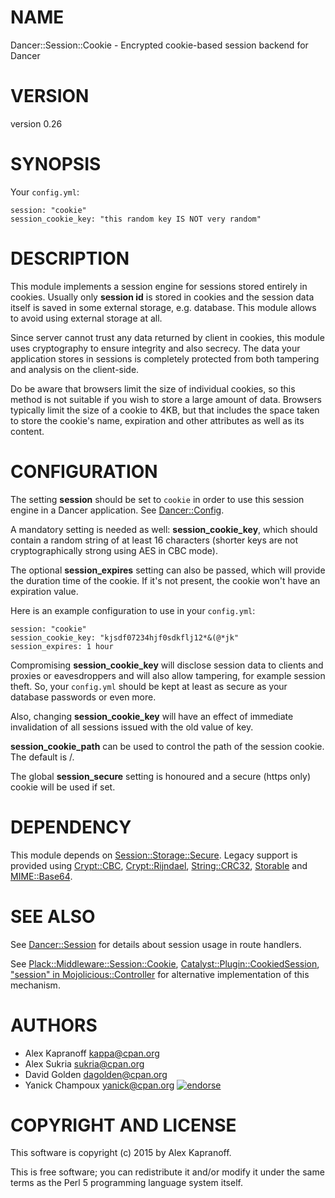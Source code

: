 # NAME

Dancer::Session::Cookie - Encrypted cookie-based session backend for Dancer

# VERSION

version 0.26

# SYNOPSIS

Your `config.yml`:

    session: "cookie"
    session_cookie_key: "this random key IS NOT very random"

# DESCRIPTION

This module implements a session engine for sessions stored entirely
in cookies. Usually only **session id** is stored in cookies and
the session data itself is saved in some external storage, e.g.
database. This module allows to avoid using external storage at
all.

Since server cannot trust any data returned by client in cookies, this
module uses cryptography to ensure integrity and also secrecy. The
data your application stores in sessions is completely protected from
both tampering and analysis on the client-side.

Do be aware that browsers limit the size of individual cookies, so this method
is not suitable if you wish to store a large amount of data.  Browsers typically
limit the size of a cookie to 4KB, but that includes the space taken to store
the cookie's name, expiration and other attributes as well as its content.

# CONFIGURATION

The setting **session** should be set to `cookie` in order to use this session
engine in a Dancer application. See [Dancer::Config](https://metacpan.org/pod/Dancer::Config).

A mandatory setting is needed as well: **session\_cookie\_key**, which should
contain a random string of at least 16 characters (shorter keys are
not cryptographically strong using AES in CBC mode).

The optional **session\_expires** setting can also be passed, 
which will provide the duration time of the cookie. If it's not present, the
cookie won't have an expiration value.

Here is an example configuration to use in your `config.yml`:

    session: "cookie"
    session_cookie_key: "kjsdf07234hjf0sdkflj12*&(@*jk"
    session_expires: 1 hour

Compromising **session\_cookie\_key** will disclose session data to
clients and proxies or eavesdroppers and will also allow tampering,
for example session theft. So, your `config.yml` should be kept at
least as secure as your database passwords or even more.

Also, changing **session\_cookie\_key** will have an effect of immediate
invalidation of all sessions issued with the old value of key.

**session\_cookie\_path** can be used to control the path of the session
cookie.  The default is /.

The global **session\_secure** setting is honoured and a secure (https
only) cookie will be used if set.

# DEPENDENCY

This module depends on [Session::Storage::Secure](https://metacpan.org/pod/Session::Storage::Secure).  Legacy support is provided
using [Crypt::CBC](https://metacpan.org/pod/Crypt::CBC), [Crypt::Rijndael](https://metacpan.org/pod/Crypt::Rijndael), [String::CRC32](https://metacpan.org/pod/String::CRC32), [Storable](https://metacpan.org/pod/Storable) and
[MIME::Base64](https://metacpan.org/pod/MIME::Base64).

# SEE ALSO

See [Dancer::Session](https://metacpan.org/pod/Dancer::Session) for details about session usage in route handlers.

See [Plack::Middleware::Session::Cookie](https://metacpan.org/pod/Plack::Middleware::Session::Cookie),
[Catalyst::Plugin::CookiedSession](https://metacpan.org/pod/Catalyst::Plugin::CookiedSession), ["session" in Mojolicious::Controller](https://metacpan.org/pod/Mojolicious::Controller#session) for alternative implementation of this mechanism.

# AUTHORS

- Alex Kapranoff <kappa@cpan.org>
- Alex Sukria <sukria@cpan.org>
- David Golden <dagolden@cpan.org>
- Yanick Champoux <yanick@cpan.org> [![endorse](http://api.coderwall.com/yanick/endorsecount.png)](http://coderwall.com/yanick)

# COPYRIGHT AND LICENSE

This software is copyright (c) 2015 by Alex Kapranoff.

This is free software; you can redistribute it and/or modify it under
the same terms as the Perl 5 programming language system itself.

